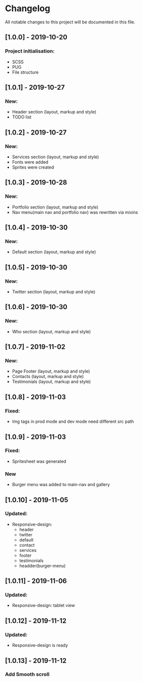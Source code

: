 # Changelog
All notable changes to this project will be documented in this file.

## [1.0.0] - 2019-10-20
 ### Project initialisation: 
  - SCSS
  - PUG 
  - File structure
## [1.0.1] - 2019-10-27
  ### New:
  - Header section (layout, markup and style)
  - TODO list 
## [1.0.2] - 2019-10-27
  ### New:
  - Services section (layout, markup and style)
  - Fonts were added
  - Sprites were created  
## [1.0.3] - 2019-10-28
  ### New:
  - Portfolio section (layout, markup and style)
  - Nav menu(main nav and portfolio nav) was rewritten via mixins
## [1.0.4] - 2019-10-30
  ### New:
  - Default section (layout, markup and style)
## [1.0.5] - 2019-10-30
  ### New:
  - Twitter section (layout, markup and style)
## [1.0.6] - 2019-10-30
  ### New:
  - Who section (layout, markup and style)
## [1.0.7] - 2019-11-02
  ### New:
  - Page Footer (layout, markup and style)
  - Contacts (layout, markup and style)
  - Testimonials (layout, markup and style)
## [1.0.8] - 2019-11-03
  ### Fixed:
   - Img tags in prod mode and dev mode need different src path
## [1.0.9] - 2019-11-03
  ### Fixed:
   - Spritesheet was generated
  ### New
   - Burger menu was added to main-nav and gallery  
## [1.0.10] - 2019-11-05
  ### Updated:
   - Responsive-design:
        - header
        - twitter
        - default
        - contact
        - services
        - footer
        - testimonials
        - headder(burger-menu)
        
## [1.0.11] - 2019-11-06
   ### Updated:
   - Responsive-design: tablet view
## [1.0.12] - 2019-11-12
   ### Updated:
   - Responsive-design is ready
## [1.0.13] - 2019-11-12
   ### Add Smooth scroll

 

